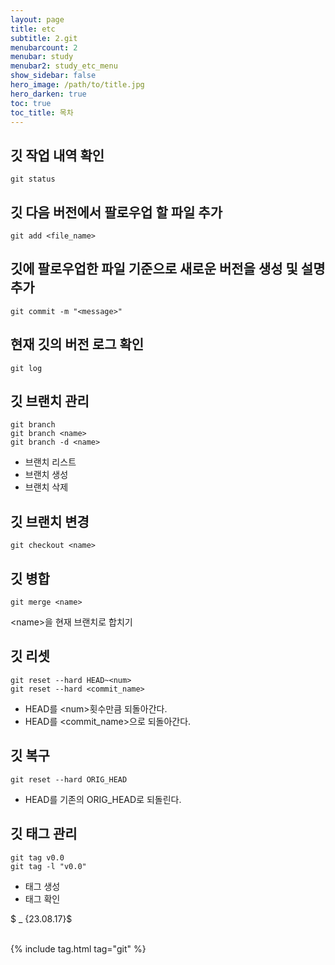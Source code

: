 ```yaml
---
layout: page
title: etc
subtitle: 2.git
menubarcount: 2
menubar: study
menubar2: study_etc_menu
show_sidebar: false
hero_image: /path/to/title.jpg
hero_darken: true
toc: true
toc_title: 목차
---
```



## 깃 작업 내역 확인
```
git status
```

## 깃 다음 버전에서 팔로우업 할 파일 추가
```
git add <file_name>
```

## 깃에 팔로우업한 파일 기준으로 새로운 버전을 생성 및 설명추가
```
git commit -m "<message>"
```

## 현재 깃의 버전 로그 확인
```
git log
```

## 깃 브랜치 관리
```
git branch
git branch <name>
git branch -d <name>
```
* 브랜치 리스트
* 브랜치 생성
* 브랜치 삭제

## 깃 브랜치 변경
```
git checkout <name>
```

## 깃 병합
```
git merge <name>
```
\<name\>을 현재 브랜치로 합치기

## 깃 리셋
```
git reset --hard HEAD~<num>
git reset --hard <commit_name>
```
* HEAD를 \<num\>횟수만큼 되돌아간다.
* HEAD를 \<commit_name\>으로 되돌아간다.

## 깃 복구
```
git reset --hard ORIG_HEAD
```
* HEAD를 기존의 ORIG_HEAD로 되돌린다.

## 깃 태그 관리
```
git tag v0.0
git tag -l "v0.0"
```
* 태그 생성
* 태그 확인

$ _ {23.08.17}$<br/><br/>



{% include tag.html tag="git" %}